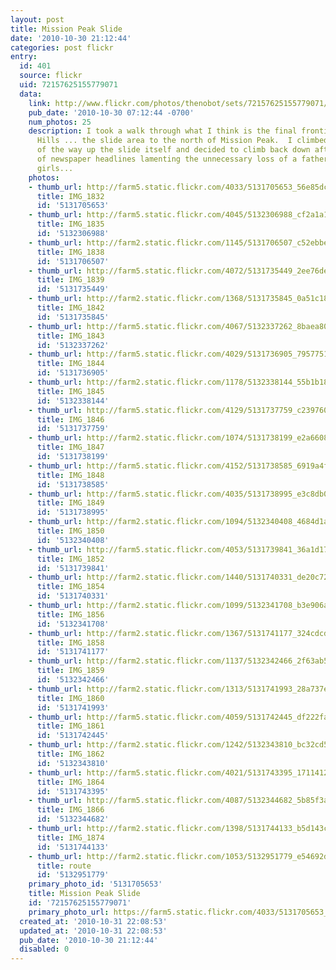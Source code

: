 ```yaml
---
layout: post
title: Mission Peak Slide
date: '2010-10-30 21:12:44'
categories: post flickr
entry:
  id: 401
  source: flickr
  uid: 72157625155779071
  data:
    link: http://www.flickr.com/photos/thenobot/sets/72157625155779071/
    pub_date: '2010-10-30 07:12:44 -0700'
    num_photos: 25
    description: I took a walk through what I think is the final frontier of the Fremont
      Hills ... the slide area to the north of Mission Peak.  I climbed up about 2/3
      of the way up the slide itself and decided to climb back down after having visions
      of newspaper headlines lamenting the unnecessary loss of a father of two young
      girls...
    photos:
    - thumb_url: http://farm5.static.flickr.com/4033/5131705653_56e85dc3f0_s.jpg
      title: IMG_1832
      id: '5131705653'
    - thumb_url: http://farm5.static.flickr.com/4045/5132306988_cf2a1a1cec_s.jpg
      title: IMG_1835
      id: '5132306988'
    - thumb_url: http://farm2.static.flickr.com/1145/5131706507_c52ebbecd3_s.jpg
      title: IMG_1838
      id: '5131706507'
    - thumb_url: http://farm5.static.flickr.com/4072/5131735449_2ee76de4a9_s.jpg
      title: IMG_1839
      id: '5131735449'
    - thumb_url: http://farm2.static.flickr.com/1368/5131735845_0a51c1802f_s.jpg
      title: IMG_1842
      id: '5131735845'
    - thumb_url: http://farm5.static.flickr.com/4067/5132337262_8baea80c14_s.jpg
      title: IMG_1843
      id: '5132337262'
    - thumb_url: http://farm5.static.flickr.com/4029/5131736905_7957751943_s.jpg
      title: IMG_1844
      id: '5131736905'
    - thumb_url: http://farm2.static.flickr.com/1178/5132338144_55b1b184ca_s.jpg
      title: IMG_1845
      id: '5132338144'
    - thumb_url: http://farm5.static.flickr.com/4129/5131737759_c2397600d9_s.jpg
      title: IMG_1846
      id: '5131737759'
    - thumb_url: http://farm2.static.flickr.com/1074/5131738199_e2a6608fe3_s.jpg
      title: IMG_1847
      id: '5131738199'
    - thumb_url: http://farm5.static.flickr.com/4152/5131738585_6919a4f0a9_s.jpg
      title: IMG_1848
      id: '5131738585'
    - thumb_url: http://farm5.static.flickr.com/4035/5131738995_e3c8db07e4_s.jpg
      title: IMG_1849
      id: '5131738995'
    - thumb_url: http://farm2.static.flickr.com/1094/5132340408_4684d1aee1_s.jpg
      title: IMG_1850
      id: '5132340408'
    - thumb_url: http://farm5.static.flickr.com/4053/5131739841_36a1d175da_s.jpg
      title: IMG_1852
      id: '5131739841'
    - thumb_url: http://farm2.static.flickr.com/1440/5131740331_de20c72ef1_s.jpg
      title: IMG_1854
      id: '5131740331'
    - thumb_url: http://farm2.static.flickr.com/1099/5132341708_b3e906abf8_s.jpg
      title: IMG_1856
      id: '5132341708'
    - thumb_url: http://farm2.static.flickr.com/1367/5131741177_324cdcd6c9_s.jpg
      title: IMG_1858
      id: '5131741177'
    - thumb_url: http://farm2.static.flickr.com/1137/5132342466_2f63ab5a9c_s.jpg
      title: IMG_1859
      id: '5132342466'
    - thumb_url: http://farm2.static.flickr.com/1313/5131741993_28a737ec87_s.jpg
      title: IMG_1860
      id: '5131741993'
    - thumb_url: http://farm5.static.flickr.com/4059/5131742445_df222faebb_s.jpg
      title: IMG_1861
      id: '5131742445'
    - thumb_url: http://farm2.static.flickr.com/1242/5132343810_bc32cd504a_s.jpg
      title: IMG_1862
      id: '5132343810'
    - thumb_url: http://farm5.static.flickr.com/4021/5131743395_1711412c07_s.jpg
      title: IMG_1864
      id: '5131743395'
    - thumb_url: http://farm5.static.flickr.com/4087/5132344682_5b85f3a43b_s.jpg
      title: IMG_1866
      id: '5132344682'
    - thumb_url: http://farm2.static.flickr.com/1398/5131744133_b5d143c408_s.jpg
      title: IMG_1874
      id: '5131744133'
    - thumb_url: http://farm2.static.flickr.com/1053/5132951779_e54692d5e7_s.jpg
      title: route
      id: '5132951779'
    primary_photo_id: '5131705653'
    title: Mission Peak Slide
    id: '72157625155779071'
    primary_photo_url: https://farm5.static.flickr.com/4033/5131705653_56e85dc3f0_m.jpg
  created_at: '2010-10-31 22:08:53'
  updated_at: '2010-10-31 22:08:53'
  pub_date: '2010-10-30 21:12:44'
  disabled: 0
---
```

